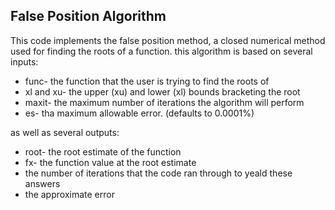## False Position Algorithm 

This code implements the false position method, a closed numerical method used for finding the roots of a function. this algorithm is based on several inputs:
* func- the function that the user is trying to find the roots of
* xl and xu- the upper (xu) and lower (xl) bounds bracketing the root
* maxit- the maximum number of iterations the algorithm will perform
* es- tha maximum allowable error. (defaults to 0.0001%)

as well as several outputs:
* root- the root estimate of the function
* fx- the function value at the root estimate
* the number of iterations that the code ran through to yeald these answers
* the approximate error
